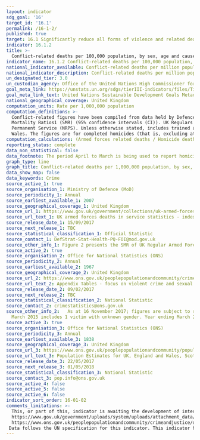 ```yaml
---
layout: indicator
sdg_goal: '16'
target_id: '16.1'
permalink: /16-1-2/
published: true
target: 16.1 Significantly reduce all forms of violence and related death rates everywhere
indicator: 16.1.2
title: >-
  Conflict-related deaths per 100,000 population, by sex, age and cause
indicator_name: 16.1.2 Conflict-related deaths per 100,000 population, by sex, age and cause
national_indicator_available: Conflict-related deaths per million population
national_indicator_description: Conflict-related deaths per million population
un_designated_tier: 3.0
un_custodian_agency: Office of the United Nations High Commissioner for Human Rights (OHCHR)
goal_meta_link: https://unstats.un.org/sdgs/tierIII-indicators/files/Tier3-16-01-02.pdf
goal_meta_link_text: United Nations Sustainable Development Goals Metadata (PDF 1.3 MB)
national_geographical_coverage: United Kingdom
computation_units: Rate per 1,000,000 population
computation_definitions: >-
  Conflict-related figures have been compiled from data held by Defence Statistics. The data are presented for Tri-Service and separately for each of the services; Naval Service, Army and Royal Air Force. Figures are presented for UK Regular Armed Forces deaths by Service, Standardised
  Mortality Ratios1 (SMR) (95% confidence intervals (CI)). UK Regulars are defined as full time Service personnel, including Nursing Services, but excluding FTRS personnel, Gurkhas, Naval activated Reservists, mobilised Reservists, Military Provost Guarding Service (MPGS) and Non Regular
  Permanent Service (NRPS). Unless otherwise stated, includes trained and untrained personnel. Homicide figures have been compiled from the Homicide Index recorded by the Home Office, which contains detailed record-level information about each homicide recorded by police in England and
  Wales. The figures are for completed homicides (that is, excluding attempted murder).
computation_calculations: (Armed forces related deaths / Homicide deaths) * 1,000,000 OR (Armed forces related deaths / Population) * 1,000,000
reporting_status: complete
data_non_statistical: false
data_footnote: The period April to March is being used to report homicide death rates. The date on the X axis is the year at the start of the period.
graph_type: line
graph_title: Conflict-related deaths per 1,000,000 population, by sex, age and cause
data_show_map: false
data_keywords: Crime
source_active_1: true
source_organisation_1: Ministry of Defence (MoD)
source_periodicity_1: Annual
source_earliest_available_1: 2007
source_geographical_coverage_1: United Kingdom
source_url_1: https://www.gov.uk/government/collections/uk-armed-forces-deaths-in-service-statistics-index
source_url_text_1: UK armed forces deaths in service statistics - index
source_release_date_1: 15/09/2017
source_next_release_1: TBC
source_statistical_classification_1: Official Statistic 
source_contact_1: DefStrat-Stat-Health-PQ-FOI@mod.gov.uk
source_other_info_1: Figure 2 presents the SMR of UK Regular Armed Forces deaths by Service, 2007-2016.
source_active_2: true
source_organisation_2: Office for National Statistics (ONS)
source_periodicity_2: Annual
source_earliest_available_2: 1967
source_geographical_coverage_2: United Kingdom
source_url_2: https://www.ons.gov.uk/peoplepopulationandcommunity/crimeandjustice/datasets/appendixtablesfocusonviolentcrimeandsexualoffences
source_url_text_2: Appendix Tables - focus on violent crime and sexual offences
source_release_date_2: 09/02/2017
source_next_release_2: TBC
source_statistical_classification_2: National Statistic
source_contact_2: crimestatistics@ons.gov.uk
source_other_info_2:   As at 16 November 2017; figures are subject to revision as cases are dealt with by the police and the courts, or as further information becomes available. Year ending March 2011 includes 1 victim with unknown age. Year ending March 2012 includes 1 victim with unknown gender. Year ending
  March 2015 includes 1 victim with unknown gender. Year ending March 2016 includes 1 victim with unknown gender.
source_active_3: true
source_organisation_3: Office for National Statistics (ONS)
source_periodicity_3: Annual
source_earliest_available_3: 1838
source_geographical_coverage_3: United Kingdom
source_url_3: https://www.ons.gov.uk/peoplepopulationandcommunity/populationandmigration/populationestimates/datasets/populationestimatesforukenglandandwalesscotlandandnorthernireland 
source_url_text_3: Population Estimates for UK, England and Wales, Scotland and Northern Ireland
source_release_date_3: 22/05/2017
source_next_release_3: 01/05/2018
source_statistical_classification_3: National Statistic
source_contact_3: pop.info@ons.gov.uk 
source_active_4: false
source_active_5: false
source_active_6: false
indicator_sort_order: 16-01-02
comments_limitations: >-
  This, or part of this, indicator is awaiting the development of internationally established methodology and standards (classified by the UN as tier 3). For further information on conflict-related death statistics please see
  https://www.gov.uk/government/uploads/system/uploads/attachment_data/file/603600/20170330_UK_Deaths_National_Statistic_2017_O.pdf and for further information on homicide statistics please see
  https://www.ons.gov.uk/peoplepopulationandcommunity/crimeandjustice/datasets/appendixtableshomicideinenglandandwales
 Data follows the UN specification for this indicator. This indicator has not been identified in collaboration with topic experts.
---
```

